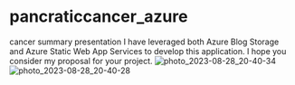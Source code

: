 # pancraticcancer_azure
cancer summary presentation 
I have leveraged both Azure Blog Storage and Azure Static Web App Services to develop this application.
I hope you consider my proposal for your project.
![photo_2023-08-28_20-40-34](https://github.com/LAMENTIS1/pancraticcancer_azure/assets/124012543/3e2d785d-e13b-4c73-87c1-d96936bc5aa7)
![photo_2023-08-28_20-40-28](https://github.com/LAMENTIS1/pancraticcancer_azure/assets/124012543/abbed3cb-0d5e-4910-9ab7-bc648fe02c15)
